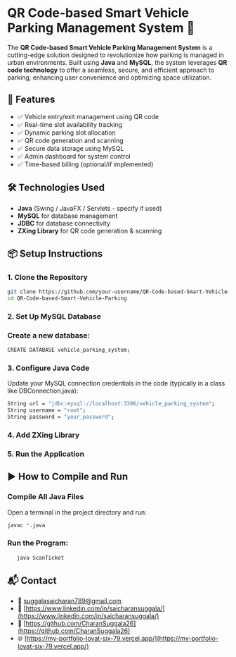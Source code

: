# QR Code-based Smart Vehicle Parking Management System 🚗

The **QR Code-based Smart Vehicle Parking Management System** is a cutting-edge solution designed to revolutionize how parking is managed in urban environments. Built using **Java** and **MySQL**, the system leverages **QR code technology** to offer a seamless, secure, and efficient approach to parking, enhancing user convenience and optimizing space utilization.


## 🚀 Features

- ✅ Vehicle entry/exit management using QR code
- ✅ Real-time slot availability tracking
- ✅ Dynamic parking slot allocation
- ✅ QR code generation and scanning
- ✅ Secure data storage using MySQL
- ✅ Admin dashboard for system control
- ✅ Time-based billing (optional/if implemented)



## 🛠️ Technologies Used

- **Java** (Swing / JavaFX / Servlets - specify if used)
- **MySQL** for database management
- **JDBC** for database connectivity
- **ZXing Library** for QR code generation & scanning

## 📦 Setup Instructions

### 1. Clone the Repository

```bash
git clone https://github.com/your-username/QR-Code-based-Smart-Vehicle-Parking.git
cd QR-Code-based-Smart-Vehicle-Parking
```

### 2. Set Up MySQL Database
### Create a new database:
```bash
CREATE DATABASE vehicle_parking_system;
```

### 3. Configure Java Code
Update your MySQL connection credentials in the code (typically in a class like DBConnection.java):
```bash
String url = "jdbc:mysql://localhost:3306/vehicle_parking_system";
String username = "root";
String password = "your_password";
```
### 4. Add ZXing Library

### 5. Run the Application
## ▶️ How to Compile and Run

###  Compile All Java Files

Open a terminal in the project directory and run:

```bash
javac *.java
```
### Run the Program:
 ```bash
    java ScanTicket
 ```


## 📬 Contact

- 📧 [suggalasaicharan789@gmail.com](mailto:suggalasaicharan789@gmail.com)
- 💼 [https://www.linkedin.com/in/saicharansuggala/](https://www.linkedin.com/in/saicharansuggala/)
- 🐙 [https://github.com/CharanSuggala26](https://github.com/CharanSuggala26)
- 🌐 [https://my-portfolio-lovat-six-79.vercel.app/](https://my-portfolio-lovat-six-79.vercel.app/)




